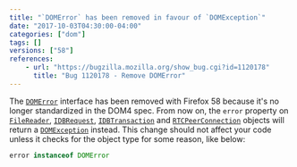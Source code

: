 ```yaml
---
title: "`DOMError` has been removed in favour of `DOMException`"
date: "2017-10-03T04:30:00-04:00"
categories: ["dom"]
tags: []
versions: ["58"]
references:
    - url: "https://bugzilla.mozilla.org/show_bug.cgi?id=1120178"
      title: "Bug 1120178 - Remove DOMError"
---
```

The [`DOMError`](https://developer.mozilla.org/docs/Web/API/DOMError) interface has been removed with Firefox 58 because it's no longer standardized in the DOM4 spec. From now on, the `error` property on [`FileReader`](https://developer.mozilla.org/docs/Web/API/FileReader), [`IDBRequest`](https://developer.mozilla.org/docs/Web/API/IDBRequest), [`IDBTransaction`](https://developer.mozilla.org/docs/Web/API/IDBTransaction) and [`RTCPeerConnection`](https://developer.mozilla.org/docs/Web/API/RTCPeerConnection) objects will return a [`DOMException`](https://developer.mozilla.org/docs/Web/API/DOMException) instead. This change should not affect your code unless it checks for the object type for some reason, like below:

```js
error instanceof DOMError
```
